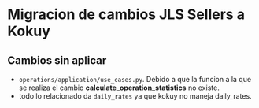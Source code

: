 # Migracion de cambios JLS Sellers a Kokuy

## Cambios sin aplicar
- `operations/application/use_cases.py`. Debido a que la funcion a la que se realiza el cambio __calculate_operation_statistics__ no existe.
- todo lo relacionado da `daily_rates` ya que kokuy no maneja daily_rates.